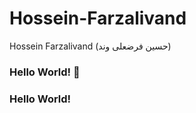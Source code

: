 # Hossein-Farzalivand
Hossein Farzalivand (حسین فرضعلی وند)

### Hello World! 👋
### Hello World!
<!--
